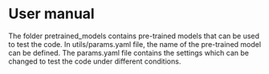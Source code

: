 # User manual 
The folder pretrained_models contains pre-trained models that can be used to test the code.
In utils/params.yaml file, the name of the pre-trained model can be defined.
The params.yaml file contains the settings which can be changed to test the code under different conditions.

